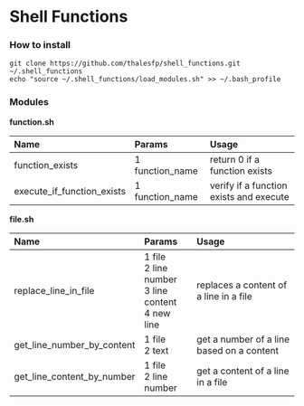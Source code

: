 Shell Functions
===============

### How to install ###

```
git clone https://github.com/thalesfp/shell_functions.git ~/.shell_functions
echo "source ~/.shell_functions/load_modules.sh" >> ~/.bash_profile 
```

### Modules ###

**function.sh**

 Name | Params | Usage 
:-----------|:------------|:------------
function_exists | 1 function_name | return 0 if a function exists
execute_if_function_exists | 1 function_name | verify if a function exists and execute 

**file.sh**

 Name | Params | Usage 
:-----------|:------------|:------------
replace_line_in_file | 1 file <br />2 line number <br />3 line content <br />4 new line | replaces a content of a line in a file
get_line_number_by_content | 1 file <br />2 text | get a number of a line based on a content
get_line_content_by_number | 1 file <br />2 line number | get a content of a line in a file

